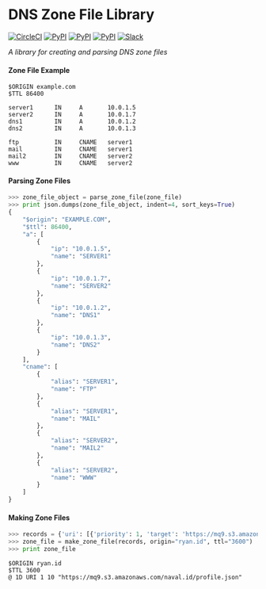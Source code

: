 # DNS Zone File Library

[![CircleCI](https://img.shields.io/circleci/project/blockstack/dns-zone-file-py/master.svg)](https://circleci.com/gh/blockstack/dns-zone-file-py/tree/master)
[![PyPI](https://img.shields.io/pypi/v/zonefile.svg)](https://pypi.python.org/pypi/zonefile/)
[![PyPI](https://img.shields.io/pypi/dm/zonefile.svg)](https://pypi.python.org/pypi/zonefile/)
[![PyPI](https://img.shields.io/pypi/l/zonefile.svg)](https://pypi.python.org/pypi/zonefile/)
[![Slack](http://slack.blockstack.org/badge.svg)](http://slack.blockstack.org/)

*A library for creating and parsing DNS zone files*

#### Zone File Example

```
$ORIGIN example.com
$TTL 86400

server1      IN     A       10.0.1.5
server2      IN     A       10.0.1.7
dns1         IN     A       10.0.1.2
dns2         IN     A       10.0.1.3

ftp          IN     CNAME   server1
mail         IN     CNAME   server1
mail2        IN     CNAME   server2
www          IN     CNAME   server2
```

#### Parsing Zone Files

```python
>>> zone_file_object = parse_zone_file(zone_file)
>>> print json.dumps(zone_file_object, indent=4, sort_keys=True)
{
    "$origin": "EXAMPLE.COM", 
    "$ttl": 86400, 
    "a": [
        {
            "ip": "10.0.1.5", 
            "name": "SERVER1"
        }, 
        {
            "ip": "10.0.1.7", 
            "name": "SERVER2"
        }, 
        {
            "ip": "10.0.1.2", 
            "name": "DNS1"
        }, 
        {
            "ip": "10.0.1.3", 
            "name": "DNS2"
        }
    ], 
    "cname": [
        {
            "alias": "SERVER1", 
            "name": "FTP"
        }, 
        {
            "alias": "SERVER1", 
            "name": "MAIL"
        }, 
        {
            "alias": "SERVER2", 
            "name": "MAIL2"
        }, 
        {
            "alias": "SERVER2", 
            "name": "WWW"
        }
    ]
}
```

#### Making Zone Files

```python
>>> records = {'uri': [{'priority': 1, 'target': 'https://mq9.s3.amazonaws.com/naval.id/profile.json', 'name': '@', 'weight': 10, 'ttl': '1D'}]}
>>> zone_file = make_zone_file(records, origin="ryan.id", ttl="3600")
>>> print zone_file
```

```
$ORIGIN ryan.id
$TTL 3600
@ 1D URI 1 10 "https://mq9.s3.amazonaws.com/naval.id/profile.json"
```
